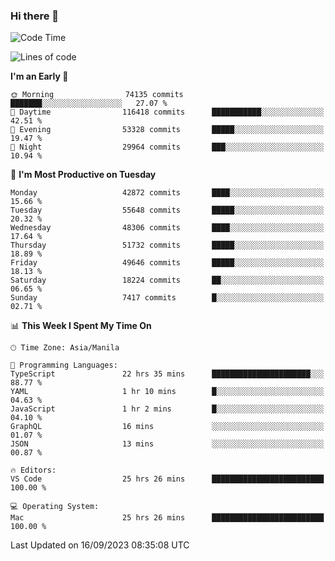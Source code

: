 ### Hi there 👋

<!--START_SECTION:waka-->
![Code Time](http://img.shields.io/badge/Code%20Time-4%2C336%20hrs%2037%20mins-blue)

![Lines of code](https://img.shields.io/badge/From%20Hello%20World%20I%27ve%20Written-106.6%20million%20lines%20of%20code-blue)

**I'm an Early 🐤** 

```text
🌞 Morning                74135 commits       ███████░░░░░░░░░░░░░░░░░░   27.07 % 
🌆 Daytime                116418 commits      ███████████░░░░░░░░░░░░░░   42.51 % 
🌃 Evening                53328 commits       █████░░░░░░░░░░░░░░░░░░░░   19.47 % 
🌙 Night                  29964 commits       ███░░░░░░░░░░░░░░░░░░░░░░   10.94 % 
```
📅 **I'm Most Productive on Tuesday** 

```text
Monday                   42872 commits       ████░░░░░░░░░░░░░░░░░░░░░   15.66 % 
Tuesday                  55648 commits       █████░░░░░░░░░░░░░░░░░░░░   20.32 % 
Wednesday                48306 commits       ████░░░░░░░░░░░░░░░░░░░░░   17.64 % 
Thursday                 51732 commits       █████░░░░░░░░░░░░░░░░░░░░   18.89 % 
Friday                   49646 commits       █████░░░░░░░░░░░░░░░░░░░░   18.13 % 
Saturday                 18224 commits       ██░░░░░░░░░░░░░░░░░░░░░░░   06.65 % 
Sunday                   7417 commits        █░░░░░░░░░░░░░░░░░░░░░░░░   02.71 % 
```


📊 **This Week I Spent My Time On** 

```text
🕑︎ Time Zone: Asia/Manila

💬 Programming Languages: 
TypeScript               22 hrs 35 mins      ██████████████████████░░░   88.77 % 
YAML                     1 hr 10 mins        █░░░░░░░░░░░░░░░░░░░░░░░░   04.63 % 
JavaScript               1 hr 2 mins         █░░░░░░░░░░░░░░░░░░░░░░░░   04.10 % 
GraphQL                  16 mins             ░░░░░░░░░░░░░░░░░░░░░░░░░   01.07 % 
JSON                     13 mins             ░░░░░░░░░░░░░░░░░░░░░░░░░   00.87 % 

🔥 Editors: 
VS Code                  25 hrs 26 mins      █████████████████████████   100.00 % 

💻 Operating System: 
Mac                      25 hrs 26 mins      █████████████████████████   100.00 % 
```


 Last Updated on 16/09/2023 08:35:08 UTC
<!--END_SECTION:waka-->


<!--
**rad182/rad182** is a ✨ _special_ ✨ repository because its `README.md` (this file) appears on your GitHub profile.

Here are some ideas to get you started:

- 🔭 I’m currently working on ...
- 🌱 I’m currently learning ...
- 👯 I’m looking to collaborate on ...
- 🤔 I’m looking for help with ...
- 💬 Ask me about ...
- 📫 How to reach me: ...
- 😄 Pronouns: ...
- ⚡ Fun fact: ...
-->
